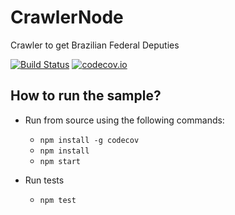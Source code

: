 # CrawlerNode
Crawler to get Brazilian Federal Deputies

[![Build Status](https://travis-ci.org/alairjt/CrawlerNode.svg?branch=master)](https://travis-ci.org/alairjt/CrawlerNode)
[![codecov.io](https://codecov.io/gh/alairjt/CrawlerNode/coverage.svg?branch=master)](https://codecov.io/gh/alairjt/CrawlerNode?branch=master)

## How to run the sample?

* Run from source using the following commands:
    * `npm install -g codecov`
	* `npm install`
    * `npm start`

* Run tests
    * `npm test`

